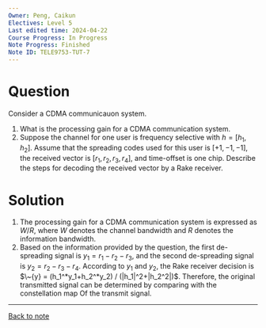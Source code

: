 ```yaml
---
Owner: Peng, Caikun
Electives: Level 5
Last edited time: 2024-04-22
Course Progress: In Progress
Note Progress: Finished 
Note ID: TELE9753-TUT-7
---
```


# Question 
Consider a CDMA communicauon system. <br/>
1. What is the processing gain for a CDMA communication system. <br/>
2. Suppose the channel for one user is frequency selective with $h=[h_1,h_2]$. Assume that the spreading codes used for this user is $[+1,-1,-1]$, the received vector is $[r_1,r_2,r_3,r_4]$, and time-offset is one chip. Describe the steps for decoding the received vector by a Rake receiver. 

# Solution

1. The processing gain for a CDMA communication system is expressed as $W/R$, where $W$ denotes the channel bandwidth and $R$ denotes the information bandwidth.
2. Based on the information provided by the question, the first de-spreading signal is $y_1 = r_1-r_2-r_3$, and the second de-spreading signal is $y_2 = r_2-r_3-r_4$. According to $y_1$ and $y_2$, the Rake receiver decision is $\~{y} = (h_1^*y_1+h_2^*y_2) / (|h_1|^2+|h_2^2|)$. Therefore, the original transmitted signal can be determined by comparing with the constellation map Of the transmit signal.

---
[Back to note](7.%20TELE9753%20Cellular%20System%20-%20Multiple%20Access%20and%20Interference%20Management.md)